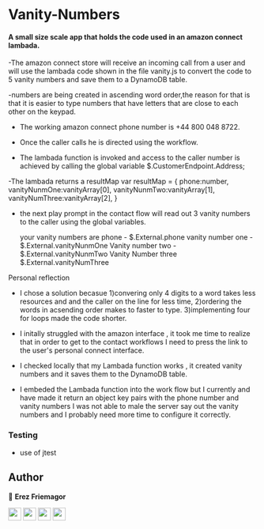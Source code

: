 # Vanity-Numbers 

####  A small size scale app that holds the code used in an amazon connect lambada.

-The amazon connect store will receive an incoming call from a user and will use the lambada code shown in the file vanity.js
to convert the code to 5 vanity numbers and save them to a DynamoDB table.

-numbers are being created in ascending word order,the reason for that is that it is easier to
type numbers that have letters that are close to each other on the keypad.

- The working amazon connect phone number is +44 800 048 8722.

- Once the caller calls he is directed using the workflow.

- The lambada function is invoked and access to the caller number is achieved by calling the global variable $.CustomerEndpoint.Address;

-The lambada returns a  resultMap 
 var resultMap = {
        phone:number,
        vanityNunmOne:vanityArray[0],
        vanityNunmTwo:vanityArray[1],
        vanityNumThree:vanityArray[2],
    }
    
- the next play prompt in the contact flow  will read out 3 vanity numbers to the caller using the global variables.
    
    your vanity numbers are
phone - $.External.phone
vanity number one  - $.External.vanityNunmOne
Vanity number two - $.External.vanityNunmTwo
Vanity Number three  $.External.vanityNumThree

Personal reflection

- I chose a solution becasue 
1)convering only 4 digits to a word takes less resources and and the caller on the line for less time,
2)ordering the words in acsending order makes to faster to type.
3)implementing four for loops made the code shorter.

- I initally struggled with the amazon interface , it took me time to realize that in order to get to the contact workflows I need to press the link to the 
user's personal connect interface.

- I checked locally that my Lambada function works , it created vanity numbers and it saves them to the DynamoDB table.
 - I embeded the Lambada function into the work flow but I currently and have made it return an object key pairs with the phone number and vanity numbers
  I was not able to male the server say out the vanity numbers and I probably need more time to configure it correctly.


### Testing

- use of jtest

## Author

👤 **Erez Friemagor**

[<code><img height="26" src="https://cdn.iconscout.com/icon/free/png-256/github-153-675523.png"></code>](https://github.com/erezfree29)
[<code><img height="26" src="https://upload.wikimedia.org/wikipedia/sco/thumb/9/9f/Twitter_bird_logo_2012.svg/1200px-Twitter_bird_logo_2012.svg.png"></code>](https://twitter.com/friemagor?lang=en)
[<code><img height="26" src="https://upload.wikimedia.org/wikipedia/commons/thumb/c/c9/Linkedin.svg/1200px-Linkedin.svg.png"></code>](https://www.linkedin.com/in/erez-friemagor/?originalSubdomain=uk)
<a href="mailto:erezfree29@gmail.com?subject=Hey Erez!"><img height="26" src="https://cdn.worldvectorlogo.com/logos/official-gmail-icon-2020-.svg"></a>
